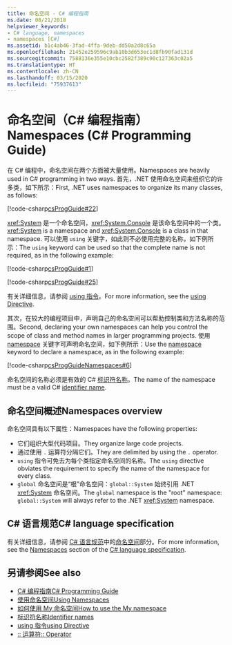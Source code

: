 ```yaml
---
title: 命名空间 - C# 编程指南
ms.date: 08/21/2018
helpviewer_keywords:
- C# language, namespaces
- namespaces [C#]
ms.assetid: b1c4ab46-3fad-4ffa-9deb-dd50a2d8c65a
ms.openlocfilehash: 21452e259596c9ab10b3d653ec1d8fb90fad131d
ms.sourcegitcommit: 7588136e355e10cbc2582f389c90c127363c02a5
ms.translationtype: HT
ms.contentlocale: zh-CN
ms.lasthandoff: 03/15/2020
ms.locfileid: "75937613"
---
```

# <a name="namespaces-c-programming-guide"></a><span data-ttu-id="6ae26-102">命名空间（C# 编程指南）</span><span class="sxs-lookup"><span data-stu-id="6ae26-102">Namespaces (C# Programming Guide)</span></span>

<span data-ttu-id="6ae26-103">在 C# 编程中，命名空间在两个方面被大量使用。</span><span class="sxs-lookup"><span data-stu-id="6ae26-103">Namespaces are heavily used in C# programming in two ways.</span></span> <span data-ttu-id="6ae26-104">首先，.NET 使用命名空间来组织它的许多类，如下所示：</span><span class="sxs-lookup"><span data-stu-id="6ae26-104">First, .NET uses namespaces to organize its many classes, as follows:</span></span>  

[!code-csharp[csProgGuide#22](~/samples/snippets/csharp/VS_Snippets_VBCSharp/csProgGuide/CS/progGuide.cs#22)]

<span data-ttu-id="6ae26-105"><xref:System> 是一个命名空间，<xref:System.Console> 是该命名空间中的一个类。</span><span class="sxs-lookup"><span data-stu-id="6ae26-105"><xref:System> is a namespace and <xref:System.Console> is a class in that namespace.</span></span> <span data-ttu-id="6ae26-106">可以使用 `using` 关键字，如此则不必使用完整的名称，如下例所示：</span><span class="sxs-lookup"><span data-stu-id="6ae26-106">The `using` keyword can be used so that the complete name is not required, as in the following example:</span></span>

[!code-csharp[csProgGuide#1](~/samples/snippets/csharp/VS_Snippets_VBCSharp/csProgGuide/CS/using.cs#1)]

[!code-csharp[csProgGuide#25](~/samples/snippets/csharp/VS_Snippets_VBCSharp/csProgGuide/CS/progGuide.cs#25)]

<span data-ttu-id="6ae26-107">有关详细信息，请参阅 [using 指令](../../language-reference/keywords/using-directive.md)。</span><span class="sxs-lookup"><span data-stu-id="6ae26-107">For more information, see the [using Directive](../../language-reference/keywords/using-directive.md).</span></span>

<span data-ttu-id="6ae26-108">其次，在较大的编程项目中，声明自己的命名空间可以帮助控制类和方法名称的范围。</span><span class="sxs-lookup"><span data-stu-id="6ae26-108">Second, declaring your own namespaces can help you control the scope of class and method names in larger programming projects.</span></span> <span data-ttu-id="6ae26-109">使用 [namespace](../../language-reference/keywords/namespace.md) 关键字可声明命名空间，如下例所示：</span><span class="sxs-lookup"><span data-stu-id="6ae26-109">Use the [namespace](../../language-reference/keywords/namespace.md) keyword to declare a namespace, as in the following example:</span></span>

[!code-csharp[csProgGuideNamespaces#6](~/samples/snippets/csharp/VS_Snippets_VBCSharp/csProgGuideNamespaces/CS/Namespaces.cs#6)]

<span data-ttu-id="6ae26-110">命名空间的名称必须是有效的 C# [标识符名称](../inside-a-program/identifier-names.md)。</span><span class="sxs-lookup"><span data-stu-id="6ae26-110">The name of the namespace must be a valid C# [identifier name](../inside-a-program/identifier-names.md).</span></span>

## <a name="namespaces-overview"></a><span data-ttu-id="6ae26-111">命名空间概述</span><span class="sxs-lookup"><span data-stu-id="6ae26-111">Namespaces overview</span></span>

<span data-ttu-id="6ae26-112">命名空间具有以下属性：</span><span class="sxs-lookup"><span data-stu-id="6ae26-112">Namespaces have the following properties:</span></span>

- <span data-ttu-id="6ae26-113">它们组织大型代码项目。</span><span class="sxs-lookup"><span data-stu-id="6ae26-113">They organize large code projects.</span></span>
- <span data-ttu-id="6ae26-114">通过使用 `.` 运算符分隔它们。</span><span class="sxs-lookup"><span data-stu-id="6ae26-114">They are delimited by using the `.` operator.</span></span>
- <span data-ttu-id="6ae26-115">`using` 指令可免去为每个类指定命名空间的名称。</span><span class="sxs-lookup"><span data-stu-id="6ae26-115">The `using` directive obviates the requirement to specify the name of the namespace for every class.</span></span>
- <span data-ttu-id="6ae26-116">`global` 命名空间是“根”命名空间：`global::System` 始终引用 .NET <xref:System> 命名空间。</span><span class="sxs-lookup"><span data-stu-id="6ae26-116">The `global` namespace is the "root" namespace: `global::System` will always refer to the .NET <xref:System> namespace.</span></span>

## <a name="c-language-specification"></a><span data-ttu-id="6ae26-117">C# 语言规范</span><span class="sxs-lookup"><span data-stu-id="6ae26-117">C# language specification</span></span>

<span data-ttu-id="6ae26-118">有关详细信息，请参阅 [C# 语言规范](~/_csharplang/spec/introduction.md)中的[命名空间](~/_csharplang/spec/namespaces.md)部分。</span><span class="sxs-lookup"><span data-stu-id="6ae26-118">For more information, see the [Namespaces](~/_csharplang/spec/namespaces.md) section of the [C# language specification](~/_csharplang/spec/introduction.md).</span></span>

## <a name="see-also"></a><span data-ttu-id="6ae26-119">另请参阅</span><span class="sxs-lookup"><span data-stu-id="6ae26-119">See also</span></span>

- [<span data-ttu-id="6ae26-120">C# 编程指南</span><span class="sxs-lookup"><span data-stu-id="6ae26-120">C# Programming Guide</span></span>](../index.md)
- [<span data-ttu-id="6ae26-121">使用命名空间</span><span class="sxs-lookup"><span data-stu-id="6ae26-121">Using Namespaces</span></span>](using-namespaces.md)
- [<span data-ttu-id="6ae26-122">如何使用 My 命名空间</span><span class="sxs-lookup"><span data-stu-id="6ae26-122">How to use the My namespace</span></span>](how-to-use-the-my-namespace.md)
- [<span data-ttu-id="6ae26-123">标识符名称</span><span class="sxs-lookup"><span data-stu-id="6ae26-123">Identifier names</span></span>](../inside-a-program/identifier-names.md)
- [<span data-ttu-id="6ae26-124">using 指令</span><span class="sxs-lookup"><span data-stu-id="6ae26-124">using Directive</span></span>](../../language-reference/keywords/using-directive.md)
- [<span data-ttu-id="6ae26-125">:: 运算符</span><span class="sxs-lookup"><span data-stu-id="6ae26-125">:: Operator</span></span>](../../language-reference/operators/namespace-alias-qualifier.md)
